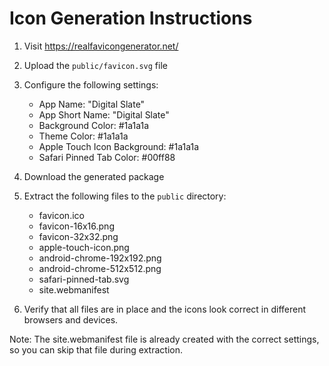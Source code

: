 # Icon Generation Instructions

1. Visit https://realfavicongenerator.net/
2. Upload the `public/favicon.svg` file
3. Configure the following settings:
   - App Name: "Digital Slate"
   - App Short Name: "Digital Slate"
   - Background Color: #1a1a1a
   - Theme Color: #1a1a1a
   - Apple Touch Icon Background: #1a1a1a
   - Safari Pinned Tab Color: #00ff88

4. Download the generated package
5. Extract the following files to the `public` directory:
   - favicon.ico
   - favicon-16x16.png
   - favicon-32x32.png
   - apple-touch-icon.png
   - android-chrome-192x192.png
   - android-chrome-512x512.png
   - safari-pinned-tab.svg
   - site.webmanifest

6. Verify that all files are in place and the icons look correct in different browsers and devices.

Note: The site.webmanifest file is already created with the correct settings, so you can skip that file during extraction. 